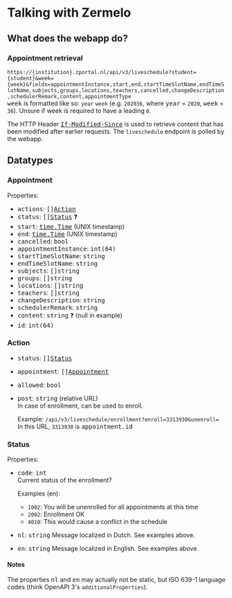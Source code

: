 # Talking with Zermelo

## What does the webapp do?

### Appointment retrieval

`https://{institution}.zportal.nl/api/v3/liveschedule?student={student}&week={week}&fields=appointmentInstance,start,end,startTimeSlotName,endTimeSlotName,subjects,groups,locations,teachers,cancelled,changeDescription,schedulerRemark,content,appointmentType`  
<kbd>week</kbd> is formatted like so: `year` `week` (e.g. `202036`, where <kbd>year</kbd> = `2020`, <kbd>week</kbd> = `36`). Unsure if week is required to have a leading `0`.

The HTTP Header <kbd>[If-Modified-Since](https://developer.mozilla.org/en-US/docs/Web/HTTP/Headers/If-Modified-Since)</kbd> is used to retrieve content that has been modified after earlier requests. The `liveschedule` endpoint is polled by the webapp.

## Datatypes

### Appointment

Properties:
* <kbd>actions</kbd>: <kbd>[][Action](#action)</kbd>
* <kbd>status</kbd>: <kbd>[][Status](#status)</kbd> :question:  
* <kbd>start</kbd>: <kbd>[time.Time]</kbd> (UNIX timestamp)
* <kbd>end</kbd>: <kbd>[time.Time]</kbd> (UNIX timestamp)
* <kbd>cancelled</kbd>: <kbd>bool</kbd>
* <kbd>appointmentInstance</kbd>: <kbd>int(64)</kbd>
* <kbd>startTimeSlotName</kbd>: <kbd>string</kbd>
* <kbd>endTimeSlotName</kbd>: <kbd>string</kbd>
* <kbd>subjects</kbd>: <kbd>[]string</kbd>
* <kbd>groups</kbd>: <kbd>[]string</kbd>
* <kbd>locations</kbd>: <kbd>[]string</kbd>
* <kbd>teachers</kbd>: <kbd>[]string</kbd>
* <kbd>changeDescription</kbd>: <kbd>string</kbd>
* <kbd>schedulerRemark</kbd>: <kbd>string</kbd>
* <kbd>content</kbd>: <kbd>string</kbd> :question: (null in example)
* <kbd>id</kbd>: <kbd>int(64)</kbd>

### Action

* <kbd>status</kbd>: <kbd>[][Status](#status)</kbd>
* <kbd>appointment</kbd>: <kbd>[][Appointment](#appointment)</kbd>
* <kbd>allowed</kbd>: <kbd>bool</kbd>
* <kbd>post</kbd>: <kbd>string</kbd> (relative URL)  
  In case of enrollment, can be used to enroll.

  Example: `/api/v3/liveschedule/enrollment?enroll=3313930&unenroll=`
  In this URL, `3313930` is <kbd>appointment.id</kbd>

### Status

Properties:
* <kbd>code</kbd>: <kbd>int</kbd>  
  Current status of the enrollment?

  Examples (en):  
  - `1002`: You will be unenrolled for all appointments at this time  
  - `2002`: Enrollment OK  
  - `4010`: This would cause a conflict in the schedule  

* <kbd>nl</kbd>: <kbd>string</kbd>
  Message localized in Dutch. See examples above.

* <kbd>en</kbd>: <kbd>string</kbd>
  Message localized in English. See examples above.

#### Notes

The properties <kbd>nl</kbd> and <kbd>en</kbd> may actually not be static, but ISO 639-1 language codes (think OpenAPI 3's `additionalProperties`).

[time.Time]: https://golang.org/pkg/time/#Time
